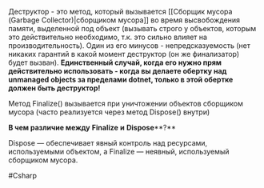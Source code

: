Деструктор - это метод, который вызывается [[Сборщик мусора (Garbage Collector)|сборщиком мусора]] во время высвобождения памяти, выделенной под объект (вызывать строго у объектов, которым это действительно необходимо, т.к. это сильно влияет на производительность).
Один из его минусов - непредсказуемость (нет никаких гарантий в какой момент деструктор (он же финализатор) будет вызван).
**Единственный случай, когда его нужно прям действительно использовать - когда вы делаете обертку над unmanaged objects за пределами dotnet, только в этой обертке должен быть деструктор!**

Метод Finalize() вызывается при уничтожении объектов сборщиком мусора (часто реализуется через метод Dispose() внутри)

**В чем различие между** **Finalize** **и** **Dispose****?**

Dispose — обеспечивает явный контроль над ресурсами, используемыми объектом, а Finalize — неявный, используемый сборщиком мусора.

#Csharp 